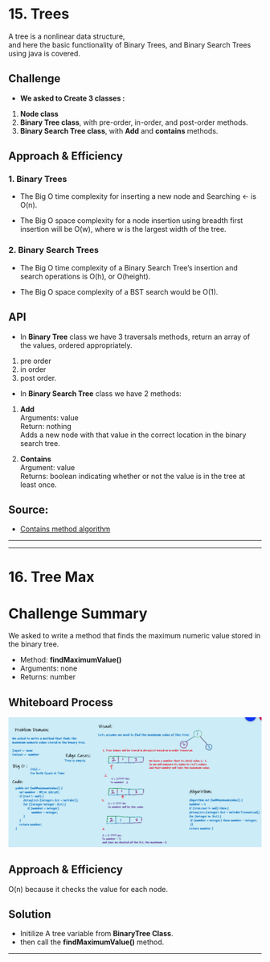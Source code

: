 # 15. Trees
<!-- Short summary or background information -->
A tree is a nonlinear data structure,  
and here the basic functionality of Binary Trees, and Binary Search Trees using java is covered.

## Challenge
<!-- Description of the challenge -->
- **We asked to Create 3 classes :**
1. **Node class**
2. **Binary Tree class**, with pre-order, in-order, and post-order methods.
3. **Binary Search Tree class**, with **Add** and **contains** methods.
  
## Approach & Efficiency
<!-- What approach did you take? Why? What is the Big O space/time for this approach? -->
### 1. Binary Trees
- The Big O time complexity for inserting a new node and Searching <- is O(n).

- The Big O space complexity for a node insertion using breadth first insertion will be O(w), where w is the largest width of the tree.

### 2. Binary Search Trees
- The Big O time complexity of a Binary Search Tree’s insertion and search operations is O(h), or O(height). 

- The Big O space complexity of a BST search would be O(1).

## API
<!-- Description of each method publicly available in each of your trees -->
- In **Binary Tree** class we have 3 traversals methods, return an array of the values, ordered appropriately.
1. pre order
2. in order
3. post order. 


- In **Binary Search Tree** class we have 2 methods:
1. **Add**  
Arguments: value  
Return: nothing  
Adds a new node with that value in the correct location in the binary search tree.
     
2. **Contains**  
Argument: value  
Returns: boolean indicating whether or not the value is in the tree at least once.

## Source:
- [Contains method algorithm](https://www.baeldung.com/cs/binary-search-trees)

---

---
# 16. Tree Max


# Challenge Summary
<!-- Description of the challenge -->
We asked to write a method that finds the maximum numeric value stored in the binary tree. 
- Method: **findMaximumValue()**
- Arguments: none
- Returns: number

## Whiteboard Process
<!-- Embedded whiteboard image -->
![treeMax](treeMax.png)

## Approach & Efficiency
<!-- What approach did you take? Why? What is the Big O space/time for this approach? -->
O(n) because it checks the value for each node.

## Solution
<!-- Show how to run your code, and examples of it in action -->
- Initilize A tree variable from **BinaryTree Class**.
- then call the **findMaximumValue()** method.

---